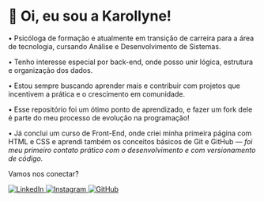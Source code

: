 # 🖖 Oi, eu sou a **Karollyne**!

• Psicóloga de formação e atualmente em transição de carreira para a área de tecnologia, cursando Análise e Desenvolvimento de Sistemas.

• Tenho interesse especial por back-end, onde posso unir lógica, estrutura e organização dos dados.

• Estou sempre buscando aprender mais e contribuir com projetos que incentivem a prática e o crescimento em comunidade.

• Esse repositório foi um ótimo ponto de aprendizado, e fazer um fork dele é parte do meu processo de evolução na programação!

• Já conclui um curso de Front-End, onde criei minha primeira página com HTML e CSS e aprendi também os conceitos básicos de Git e GitHub — *foi meu primeiro contato prático com o desenvolvimento e com versionamento de código.*

Vamos nos conectar?
<p align="left"> <a href="https://www.linkedin.com/in/karollynecabrau" target="_blank"> <img src="https://img.shields.io/badge/LinkedIn-KarollyneCabrau-0077B5?style=for-the-badge&logo=linkedin&logoColor=white" alt="LinkedIn"> </a> <a href="https://www.instagram.com/karollynecabrau" target="_blank"> <img src="https://img.shields.io/badge/Instagram-@karollynecabrau-E4405F?style=for-the-badge&logo=instagram&logoColor=white" alt="Instagram"> </a> <a href="https://github.com/karollynecabrau" target="_blank"> <img src="https://img.shields.io/badge/GitHub-karollynecabrau-181717?style=for-the-badge&logo=github&logoColor=white" alt="GitHub"> </a> </p>
